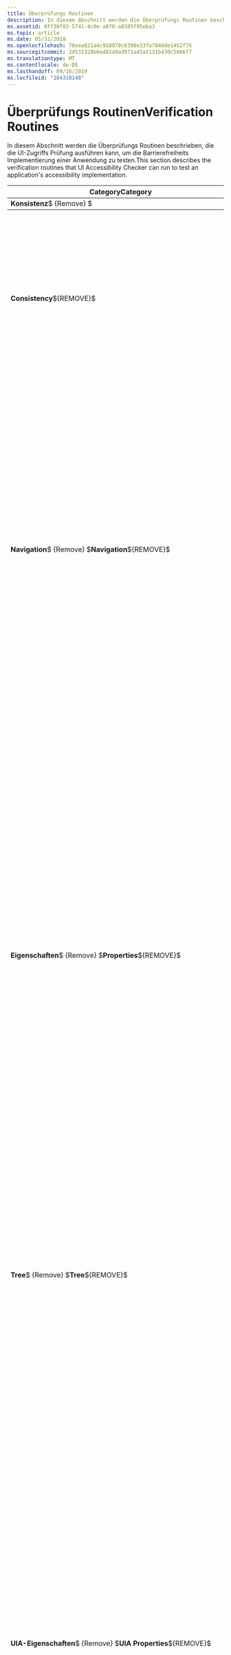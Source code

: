 ```yaml
---
title: Überprüfungs Routinen
description: In diesem Abschnitt werden die Überprüfungs Routinen beschrieben, die die UI-Zugriffs Prüfung ausführen kann, um die Barrierefreiheits Implementierung einer Anwendung zu testen.
ms.assetid: 0ff38f83-5741-4c0e-a070-a8385f95eba3
ms.topic: article
ms.date: 05/31/2018
ms.openlocfilehash: 78eea821a4c918078c6390e33fa7046de1452f76
ms.sourcegitcommit: 2d531328b6ed82d4ad971a45a5131b430c5866f7
ms.translationtype: MT
ms.contentlocale: de-DE
ms.lasthandoff: 09/16/2019
ms.locfileid: "104310148"
---
```

# <a name="verification-routines"></a><span data-ttu-id="7e7a0-103">Überprüfungs Routinen</span><span class="sxs-lookup"><span data-stu-id="7e7a0-103">Verification Routines</span></span>

<span data-ttu-id="7e7a0-104">In diesem Abschnitt werden die Überprüfungs Routinen beschrieben, die die UI-Zugriffs Prüfung ausführen kann, um die Barrierefreiheits Implementierung einer Anwendung zu testen.</span><span class="sxs-lookup"><span data-stu-id="7e7a0-104">This section describes the verification routines that UI Accessibility Checker can run to test an application's accessibility implementation.</span></span>



<table>
<thead>
<tr class="header">
<th><span data-ttu-id="7e7a0-105">Category</span><span class="sxs-lookup"><span data-stu-id="7e7a0-105">Category</span></span></th>
<th><span data-ttu-id="7e7a0-106">-Routine zurückgegebener Wert</span><span class="sxs-lookup"><span data-stu-id="7e7a0-106">Routine</span></span></th>
<th><span data-ttu-id="7e7a0-107">BESCHREIBUNG</span><span class="sxs-lookup"><span data-stu-id="7e7a0-107">Description</span></span></th>
</tr><span data-ttu-id="7e7a0-108">
</thead>
<tbody>
<tr class="odd">
<td rowspan="2"><strong>Konsistenz</strong>$ {Remove} $</span><span class="sxs-lookup"><span data-stu-id="7e7a0-108">
</thead>
<tbody>
<tr class="odd">
<td rowspan="2"><strong>Consistency</strong>${REMOVE}$</span></span><br />
</td>
<td><span data-ttu-id="7e7a0-109"><strong>Screenreader</strong></span><span class="sxs-lookup"><span data-stu-id="7e7a0-109"><strong>ScreenReader</strong></span></span></td>
<td><span data-ttu-id="7e7a0-110">Kompiliert alle sichtbaren Elemente im Überprüfungs Ziel und zeigt Sie in einem ListView-Steuerelement in der Reihenfolge an, in der Sie einem Benutzer von einem Standard Bildschirm Reader angekündigt werden.</span><span class="sxs-lookup"><span data-stu-id="7e7a0-110">Compiles all visible elements in the verification target and displays them in a ListView control in the order that a standard screen reader announces them to a user.</span></span></td>
</tr>
<tr class="even">
<td><span data-ttu-id="7e7a0-111"><strong>Uiaskrerereader</strong></span><span class="sxs-lookup"><span data-stu-id="7e7a0-111"><strong>UiaScreenReader</strong></span></span></td>
<td><span data-ttu-id="7e7a0-112">Identisch mit <strong>Screenreader</strong>, aber für UIA-Implementierungen.</span><span class="sxs-lookup"><span data-stu-id="7e7a0-112">Same as <strong>ScreenReader</strong>, but for UIA implementations.</span></span></td>

</tr>
<tr class="odd">
<td rowspan="2"><span data-ttu-id="7e7a0-113"><strong>Navigation</strong>$ {Remove} $</span><span class="sxs-lookup"><span data-stu-id="7e7a0-113"><strong>Navigation</strong>${REMOVE}$</span></span><br />
</td>
<td><span data-ttu-id="7e7a0-114"><strong>Checktreetiefe</strong></span><span class="sxs-lookup"><span data-stu-id="7e7a0-114"><strong>CheckTreeDepth</strong></span></span></td>
<td><span data-ttu-id="7e7a0-115">Sendet Tabstopps (oder Umschalt + Tab-Zeichen) als Eingabe an das Überprüfungs Ziel, um zu bestätigen, dass die Benutzeroberfläche des Ziels nicht übermäßig Komplex ist oder nicht auf die standardmäßige Tastaturnavigation zugreifen kann.</span><span class="sxs-lookup"><span data-stu-id="7e7a0-115">Sends Tab (or Shift+Tab) characters as input to the verification target to confirm that the target's UI isn't overly complex or inaccessible using standard keyboard navigation.</span></span></td>
</tr>
<tr class="even">
<td><span data-ttu-id="7e7a0-116"><strong>Checktabbinguia</strong></span><span class="sxs-lookup"><span data-stu-id="7e7a0-116"><strong>CheckTabbingUia</strong></span></span></td>
<td><span data-ttu-id="7e7a0-117">Sendet Tabstopps (oder Umschalt + Tab-Zeichen) als Eingabe an das Überprüfungs Ziel, um zu bestätigen, dass alle fokussierbaren Elemente in der Benutzeroberfläche mithilfe der Standardtastatur Navigation ordnungsgemäß und logisch erreichbar sind.</span><span class="sxs-lookup"><span data-stu-id="7e7a0-117">Sends Tab (or Shift+Tab) characters as input to the verification target to confirm that all focusable elements in the UI are reachable in an orderly, logical fashion using standard keyboard navigation.</span></span></td>

</tr>
<tr class="odd">
<td rowspan="5"><span data-ttu-id="7e7a0-118"><strong>Eigenschaften</strong>$ {Remove} $</span><span class="sxs-lookup"><span data-stu-id="7e7a0-118"><strong>Properties</strong>${REMOVE}$</span></span><br />
</td>
<td><span data-ttu-id="7e7a0-119"><strong>Checkrole</strong></span><span class="sxs-lookup"><span data-stu-id="7e7a0-119"><strong>CheckRole</strong></span></span></td>
<td><span data-ttu-id="7e7a0-120">Bestätigt, dass jedes Fokussier Bare Element in der Benutzeroberfläche eine gültige, logische MSAA-Rolle meldet und dass das Steuerelement über einen Wert verfügt, der für diese Rolle erforderlich ist.</span><span class="sxs-lookup"><span data-stu-id="7e7a0-120">Confirms that each focusable element in the UI reports a valid, logical MSAA role, and that the control has a value as required by that role.</span></span></td>
</tr>
<tr class="even">
<td><span data-ttu-id="7e7a0-121"><strong>CheckState</strong></span><span class="sxs-lookup"><span data-stu-id="7e7a0-121"><strong>CheckState</strong></span></span></td>
<td><span data-ttu-id="7e7a0-122">Bestätigt, dass jedes Fokussier Bare Element in der Benutzeroberfläche einen gültigen, logischen MSAA-Zustand meldet.</span><span class="sxs-lookup"><span data-stu-id="7e7a0-122">Confirms that each focusable element in the UI reports a valid, logical MSAA state.</span></span></td>

</tr>
<tr class="odd">
<td><span data-ttu-id="7e7a0-123"><strong>CheckName</strong></span><span class="sxs-lookup"><span data-stu-id="7e7a0-123"><strong>CheckName</strong></span></span></td>
<td><span data-ttu-id="7e7a0-124">Bestätigt, dass jedes Fokussier Bare Element in der Benutzeroberfläche einen gültigen, logischen MSAA-Namen meldet.</span><span class="sxs-lookup"><span data-stu-id="7e7a0-124">Confirms that each focusable element in the UI reports a valid, logical MSAA name.</span></span></td>

</tr>
<tr class="even">
<td><span data-ttu-id="7e7a0-125"><strong>Checkaccesskeys</strong></span><span class="sxs-lookup"><span data-stu-id="7e7a0-125"><strong>CheckAccessKeys</strong></span></span></td>
<td><span data-ttu-id="7e7a0-126">Bestätigt, dass Zugriffsschlüssel, die Elementen im Überprüfungs Ziel zugewiesen sind, innerhalb des Überprüfungs Ziels eindeutig sind.</span><span class="sxs-lookup"><span data-stu-id="7e7a0-126">Confirms that access keys that are assigned to elements in the verification target are unique within the verification target.</span></span></td>

</tr>
<tr class="odd">
<td><span data-ttu-id="7e7a0-127"><strong>Checkboundingrect</strong></span><span class="sxs-lookup"><span data-stu-id="7e7a0-127"><strong>CheckBoundingRect</strong></span></span></td>
<td><span data-ttu-id="7e7a0-128">Bestätigt, dass jedes Fokussier Bare Element in der Benutzeroberfläche über ein Begrenzungs Rechteck verfügt, das als Ziel für Treffer Tests verwendet werden kann.</span><span class="sxs-lookup"><span data-stu-id="7e7a0-128">Confirms that each focusable element in the UI has a bounding rectangle that can be used as a target for hit testing.</span></span></td>

</tr>
<tr class="even">
<td rowspan="2"><span data-ttu-id="7e7a0-129"><strong>Tree</strong>$ {Remove} $</span><span class="sxs-lookup"><span data-stu-id="7e7a0-129"><strong>Tree</strong>${REMOVE}$</span></span><br />
</td>
<td><span data-ttu-id="7e7a0-130"><strong>Checkparser</strong></span><span class="sxs-lookup"><span data-stu-id="7e7a0-130"><strong>CheckParentChild</strong></span></span></td>
<td><span data-ttu-id="7e7a0-131">Übergeordnete und untergeordnete Beziehungen in der-Elementstruktur sind konsistent und vorhersagbar.</span><span class="sxs-lookup"><span data-stu-id="7e7a0-131">Parent and child relationships in the element tree are consistent and predictable.</span></span></td>
</tr>
<tr class="odd">
<td><span data-ttu-id="7e7a0-132"><strong>Checkwaisen Children</strong></span><span class="sxs-lookup"><span data-stu-id="7e7a0-132"><strong>CheckOrphanChildren</strong></span></span></td>
<td><span data-ttu-id="7e7a0-133">Bestätigt, dass jedes Fokussier Bare Element in der Benutzeroberfläche ein gültiges MSAA-übergeordnetes Element meldet.</span><span class="sxs-lookup"><span data-stu-id="7e7a0-133">Confirms that each focusable element in the UI reports a valid MSAA parent.</span></span></td>

</tr>
<tr class="even">
<td rowspan="6"><span data-ttu-id="7e7a0-134"><strong>UIA-Eigenschaften</strong>$ {Remove} $</span><span class="sxs-lookup"><span data-stu-id="7e7a0-134"><strong>UIA Properties</strong>${REMOVE}$</span></span><br />
</td>
<td><span data-ttu-id="7e7a0-135"><strong>Checknameuia</strong></span><span class="sxs-lookup"><span data-stu-id="7e7a0-135"><strong>CheckNameUIA</strong></span></span></td>
<td><span data-ttu-id="7e7a0-136">Bestätigt, dass jedes Fokussier Bare Element in der Benutzeroberfläche einen gültigen, logischen UIA-Namen meldet.</span><span class="sxs-lookup"><span data-stu-id="7e7a0-136">Confirms that each focusable element in the UI reports a valid, logical UIA name.</span></span></td>
</tr>
<tr class="odd">
<td><span data-ttu-id="7e7a0-137"><strong>Checktreedepthuia</strong></span><span class="sxs-lookup"><span data-stu-id="7e7a0-137"><strong>CheckTreeDepthUIA</strong></span></span></td>
<td><span data-ttu-id="7e7a0-138">Sendet Tabstopps (oder Umschalt + Tab-Zeichen) als Eingabe an das Überprüfungs Ziel, um zu bestätigen, dass die UIA-Elemente in der Benutzeroberfläche des Ziels nicht übermäßig komplex sind oder nicht auf die standardmäßige Tastaturnavigation zugreifen können.</span><span class="sxs-lookup"><span data-stu-id="7e7a0-138">Sends Tab (or Shift+Tab) characters as input to the verification target to confirm that to UIA elements in the target's UI aren't overly complex or inaccessible using standard keyboard navigation.</span></span></td>

</tr>
<tr class="even">
<td><span data-ttu-id="7e7a0-139"><strong>CheckStatus</strong></span><span class="sxs-lookup"><span data-stu-id="7e7a0-139"><strong>CheckStateUIA</strong></span></span></td>
<td><span data-ttu-id="7e7a0-140">Bestätigt, dass jedes Fokussier Bare Element in der Benutzeroberfläche einen gültigen, logischen UIA-Zustand meldet.</span><span class="sxs-lookup"><span data-stu-id="7e7a0-140">Confirms that each focusable element in the UI reports a valid, logical UIA state.</span></span></td>

</tr>
<tr class="odd">
<td><span data-ttu-id="7e7a0-141"><strong>Checkaccesskeysuia</strong></span><span class="sxs-lookup"><span data-stu-id="7e7a0-141"><strong>CheckAccessKeysUIA</strong></span></span></td>
<td><span data-ttu-id="7e7a0-142">Bestätigt, dass neben geordnete Elemente nicht denselben Zugriffs-und/oder Zugriffstasten aufweisen.</span><span class="sxs-lookup"><span data-stu-id="7e7a0-142">Confirms that sibling elements do not have the same access and/or accelerator key.</span></span></td>

</tr>
<tr class="even">
<td><span data-ttu-id="7e7a0-143"><strong>Checkboundingrectuia</strong></span><span class="sxs-lookup"><span data-stu-id="7e7a0-143"><strong>CheckBoundingRectUIA</strong></span></span></td>
<td><span data-ttu-id="7e7a0-144">Bestätigt, dass jedes Fokussier Bare UIA-Element in der Benutzeroberfläche über ein Begrenzungs Rechteck verfügt, das als Ziel für Treffer Tests verwendet werden kann.</span><span class="sxs-lookup"><span data-stu-id="7e7a0-144">Confirms that each focusable UIA element in the UI has a bounding rectangle that can be used as a target for hit testing.</span></span></td>

</tr>
<tr class="odd">
<td><span data-ttu-id="7e7a0-145"><strong>Checkcontroltypeuia</strong></span><span class="sxs-lookup"><span data-stu-id="7e7a0-145"><strong>CheckControlTypeUIA</strong></span></span></td>
<td><span data-ttu-id="7e7a0-146">Bestätigt, dass jedes Fokussier Bare Element in der Benutzeroberfläche einen gültigen, logischen UIA-Steuer Elementtyp meldet.</span><span class="sxs-lookup"><span data-stu-id="7e7a0-146">Confirms that each focusable element in the UI reports a valid, logical UIA control type.</span></span></td>

</tr>
<tr class="even">
<td rowspan="3"><span data-ttu-id="7e7a0-147"><strong>UIA</strong>-Struktur $ {Remove} $</span><span class="sxs-lookup"><span data-stu-id="7e7a0-147"><strong>UIA Tree</strong>${REMOVE}$</span></span><br />
</td>
<td><span data-ttu-id="7e7a0-148"><strong>Checknavigateuia</strong></span><span class="sxs-lookup"><span data-stu-id="7e7a0-148"><strong>CheckNavigateUia</strong></span></span></td>
<td><span data-ttu-id="7e7a0-149">Bestätigt, dass der UIA TreeWalker durch die untergeordneten Elemente eines Elements navigieren kann.</span><span class="sxs-lookup"><span data-stu-id="7e7a0-149">Confirms that the UIA TreeWalker can navigate through an element's children.</span></span></td>
</tr>
<tr class="odd">
<td><span data-ttu-id="7e7a0-150"><strong>Checkwaisen-Kinder</strong></span><span class="sxs-lookup"><span data-stu-id="7e7a0-150"><strong>CheckOrphanChildrenUia</strong></span></span></td>
<td><span data-ttu-id="7e7a0-151">Bestätigt, dass jedes Fokussier Bare Element in der Benutzeroberfläche ein gültiges UIA-übergeordnetes Element meldet.</span><span class="sxs-lookup"><span data-stu-id="7e7a0-151">Confirms that each focusable element in the UI reports a valid UIA parent.</span></span></td>

</tr>
<tr class="even">
<td><span data-ttu-id="7e7a0-152"><strong>Checksiblingsuia</strong></span><span class="sxs-lookup"><span data-stu-id="7e7a0-152"><strong>CheckSiblingsUia</strong></span></span></td>
<td><span data-ttu-id="7e7a0-153">Bestätigt, dass neben geordnete Elemente nicht denselben Namen haben: ControlType-Paare und keine der gleichen automationids.</span><span class="sxs-lookup"><span data-stu-id="7e7a0-153">Confirms that sibling elements do not have the same Name:ControlType pairs, nor the same AutomationId's.</span></span></td>

</tr>
<tr class="odd">
<td><span data-ttu-id="7e7a0-154">$ {ROWSPAN9} $<strong>Aria Web verifications</strong>$ {Remove} $</span><span class="sxs-lookup"><span data-stu-id="7e7a0-154">${ROWSPAN9}$<strong>ARIA Web Verifications</strong>${REMOVE}$</span></span><br />
</td>
<td><span data-ttu-id="7e7a0-155"><strong>Checkariarole</strong></span><span class="sxs-lookup"><span data-stu-id="7e7a0-155"><strong>CheckARIARole</strong></span></span></td>
<td><span data-ttu-id="7e7a0-156">Bestätigt, dass alle Elemente über eine gültige Aria-Rolle verfügen.</span><span class="sxs-lookup"><span data-stu-id="7e7a0-156">Confirms that all elements have a valid ARIA role.</span></span> <span data-ttu-id="7e7a0-157">Das zugehörige HTML-Tag und die Aria-Rolle sind Informationselemente, bei denen ungültige Rollen als Fehler gekennzeichnet sind.</span><span class="sxs-lookup"><span data-stu-id="7e7a0-157">The associated HTML tag and ARIA role are information elements with invalid roles flagged as errors.</span></span></td>
</tr>
<tr class="even">
<td><span data-ttu-id="7e7a0-158"><strong>Checklabel</strong></span><span class="sxs-lookup"><span data-stu-id="7e7a0-158"><strong>CheckLabel</strong></span></span></td>
<td><span data-ttu-id="7e7a0-159">Bestätigt, dass jedes Element mit Eingabe, Schaltfläche, Bild Schaltfläche oder der Rolle "Landmark" über eine Bezeichnung verfügt.</span><span class="sxs-lookup"><span data-stu-id="7e7a0-159">Confirms each element with input, button, image-button, or landmark role has a label.</span></span></td>

</tr>
<tr class="odd">
<td><span data-ttu-id="7e7a0-160"><strong>Checkrangecontrols</strong></span><span class="sxs-lookup"><span data-stu-id="7e7a0-160"><strong>CheckRangeControls</strong></span></span></td>
<td><span data-ttu-id="7e7a0-161">Bestätigt Bereichs Steuerelemente mit dem Schieberegler oder der Statusanzeige Rolle sind die richtigen Aria-Attribute definiert.</span><span class="sxs-lookup"><span data-stu-id="7e7a0-161">Confirms range controls with slider or progress bar role have proper ARIA attributes defined.</span></span></td>

</tr>
<tr class="even">
<td><span data-ttu-id="7e7a0-162"><strong>Checkcontainerrole</strong></span><span class="sxs-lookup"><span data-stu-id="7e7a0-162"><strong>CheckContainerRole</strong></span></span></td>
<td><span data-ttu-id="7e7a0-163">Bestätigt, dass ein Element, oder mindestens eines seiner untergeordneten Elemente, OnKeyDown/OnKeyPress definiert hat.</span><span class="sxs-lookup"><span data-stu-id="7e7a0-163">Confirms an element, or at least one of its children, has onkeydown/onkeypress defined.</span></span></td>

</tr>
<tr class="odd">
<td><span data-ttu-id="7e7a0-164"><strong>Checklayoutfähig</strong></span><span class="sxs-lookup"><span data-stu-id="7e7a0-164"><strong>CheckLayoutTable</strong></span></span></td>
<td><span data-ttu-id="7e7a0-165">Bestätigt, dass ein Tabellenlayout eine Zusammenfassung/Th/Aria-DescribedBy enthält.</span><span class="sxs-lookup"><span data-stu-id="7e7a0-165">Confirms a table layout has a summary/th/aria-describedby included.</span></span></td>

</tr>
<tr class="even">
<td><span data-ttu-id="7e7a0-166"><strong>Checkgridstructure</strong></span><span class="sxs-lookup"><span data-stu-id="7e7a0-166"><strong>CheckGridStructure</strong></span></span></td>
<td><span data-ttu-id="7e7a0-167">Bestätigt, dass ein nicht Tabellen Element mit der Raster Rolle über eine Struktur von Raster>Zeile>gridcell mit zugeordneten Attributen verfügt.</span><span class="sxs-lookup"><span data-stu-id="7e7a0-167">Confirms a non-table element with grid role has a structure of grid>row>gridcell with associated attributes.</span></span></td>

</tr>
<tr class="odd">
<td><span data-ttu-id="7e7a0-168"><strong>Checkdatdatababel</strong></span><span class="sxs-lookup"><span data-stu-id="7e7a0-168"><strong>CheckDataTable</strong></span></span></td>
<td><span data-ttu-id="7e7a0-169">Bestätigt die Eigenschaften von Datentabellen.</span><span class="sxs-lookup"><span data-stu-id="7e7a0-169">Confirms the properties of data tables.</span></span></td>

</tr>
<tr class="even">
<td><span data-ttu-id="7e7a0-170"><strong>Checkactivedescendants</strong></span><span class="sxs-lookup"><span data-stu-id="7e7a0-170"><strong>CheckActiveDescendants</strong></span></span></td>
<td><span data-ttu-id="7e7a0-171">Bestätigt die Eigenschaften von Elementen mit einem aktiven Nachfolger, der definiert ist.</span><span class="sxs-lookup"><span data-stu-id="7e7a0-171">Confirms the properties of elements with an active descendant defined.</span></span></td>

</tr>
<tr class="odd">
<td><span data-ttu-id="7e7a0-172"><strong>Checkelementswithclickhandler</strong></span><span class="sxs-lookup"><span data-stu-id="7e7a0-172"><strong>CheckElementsWithClickHandler</strong></span></span></td>
<td><span data-ttu-id="7e7a0-173">Bestätigt den Registerkarten Index von Elementen mit Klick Handlern.</span><span class="sxs-lookup"><span data-stu-id="7e7a0-173">Confirms the tab index of elements with click handlers.</span></span></td>

</tr>
<tr class="even">
<td rowspan="3"><span data-ttu-id="7e7a0-174"><strong>Webüberprüfungen</strong>$ {Remove} $</span><span class="sxs-lookup"><span data-stu-id="7e7a0-174"><strong>Web Verifications</strong>${REMOVE}$</span></span><br />
</td>
<td><span data-ttu-id="7e7a0-175"><strong>Checkhtml (Web)</strong></span><span class="sxs-lookup"><span data-stu-id="7e7a0-175"><strong>CheckHtml (Web)</strong></span></span></td>
<td><span data-ttu-id="7e7a0-176">Bestätigt verschiedene HTML-Merkmale, wie z. b. Header, Name, Rahmen und Titel.</span><span class="sxs-lookup"><span data-stu-id="7e7a0-176">Confirms various HTML characteristics such as headers, name, frames, and titles.</span></span></td>
</tr>
<tr class="odd">
<td><span data-ttu-id="7e7a0-177"><strong>Checkname (Web)</strong></span><span class="sxs-lookup"><span data-stu-id="7e7a0-177"><strong>CheckName (Web)</strong></span></span></td>
<td><span data-ttu-id="7e7a0-178">Bestätigt namens Merkmale, wie z. b. Länge, ungültige Zeichen und Rollen Einbindung.</span><span class="sxs-lookup"><span data-stu-id="7e7a0-178">Confirms name characteristics such as length, invalid characters, and role inclusion.</span></span></td>

</tr>
<tr class="even">
<td><span data-ttu-id="7e7a0-179"><strong>Checkrole (Web)</strong></span><span class="sxs-lookup"><span data-stu-id="7e7a0-179"><strong>CheckRole (Web)</strong></span></span></td>
<td><span data-ttu-id="7e7a0-180">Bestätigt ungültige Rollen, Rollen, die Werte aufweisen sollten und/oder Rollen nicht implementiert sind.</span><span class="sxs-lookup"><span data-stu-id="7e7a0-180">Confirms invalid roles, roles that should have values, and/or roles not implemented.</span></span></td>

</tr>
</tbody>
</table>



 

## <a name="related-topics"></a><span data-ttu-id="7e7a0-181">Zugehörige Themen</span><span class="sxs-lookup"><span data-stu-id="7e7a0-181">Related topics</span></span>

<dl> <dt>

[<span data-ttu-id="7e7a0-182">UI Accessibility Checker</span><span class="sxs-lookup"><span data-stu-id="7e7a0-182">UI Accessibility Checker</span></span>](ui-accessibility-checker.md)
</dt> </dl>

 

 




